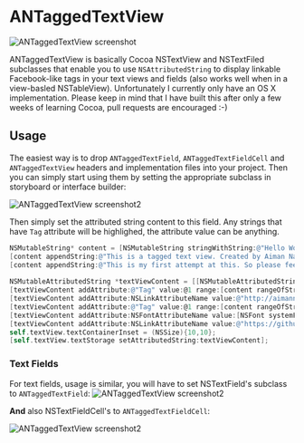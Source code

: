 # ANTaggedTextView

![ANTaggedTextView screenshot](https://s3.amazonaws.com/aimannajjar.com/assets/images/portfolio/ANTaggedTextView.png)

ANTaggedTextView is basically Cocoa NSTextView and NSTextFiled subclasses that enable you to use `NSAttributedString` to display linkable Facebook-like tags in your text views and fields (also works well when in a view-basled NSTableView). Unfortunately I currently only have an OS X implementation. Please keep in mind that I have built this after only a few weeks of learning Cocoa, pull requests are encouraged :-)

## Usage

The easiest way is to drop `ANTaggedTextField`, `ANTaggedTextFieldCell` and `ANTaggedTextView` headers and implementation files into your project. Then you can simply start using them by setting the appropriate subclass in storyboard or interface builder:

![ANTaggedTextView screenshot2](https://s3.amazonaws.com/aimannajjar.com/assets/images/portfolio/ANTaggedTextView_example.png)

Then simply set the attributed string content to this field. Any strings that have `Tag` attribute will be highlighed, the attribute value can be anything. 

```objective-c
NSMutableString* content = [NSMutableString stringWithString:@"Hello World!\n"];
[content appendString:@"This is a tagged text view. Created by Aiman Najjar.\n"];
[content appendString:@"This is my first attempt at this. So please feel free to submit PRs :-)\n\nhttps://github.com/aiman86/ANTaggedTextView\n\n"];
    
NSMutableAttributedString *textViewContent = [[NSMutableAttributedString alloc] initWithString:content];
[textViewContent addAttribute:@"Tag" value:@1 range:[content rangeOfString:@"Aiman Najjar"]];
[textViewContent addAttribute:NSLinkAttributeName value:@"http://aimannajjar.com" range:[content rangeOfString:@"Aiman Najjar"]];
[textViewContent addAttribute:@"Tag" value:@1 range:[content rangeOfString:@"tagged"]];
[textViewContent addAttribute:NSFontAttributeName value:[NSFont systemFontOfSize:13.0] range:(NSRange){0, textViewContent.length}];
[textViewContent addAttribute:NSLinkAttributeName value:@"https://github.com/aiman86/ANTaggedTextView" range:[content rangeOfString:@"https://github.com/aiman86/ANTaggedTextView"]];
self.textView.textContainerInset = (NSSize){10,10};
[self.textView.textStorage setAttributedString:textViewContent];
```

### Text Fields
For text fields, usage is similar, you will have to set NSTextField's subclass to `ANTaggedTextField`:
![ANTaggedTextView screenshot2](https://s3.amazonaws.com/aimannajjar.com/assets/images/portfolio/ANTaggedTextView_example1.png)

**And** also NSTextFieldCell's to `ANTaggedTextFieldCell`:

![ANTaggedTextView screenshot2](https://s3.amazonaws.com/aimannajjar.com/assets/images/portfolio/ANTaggedTextView_example2.png)
